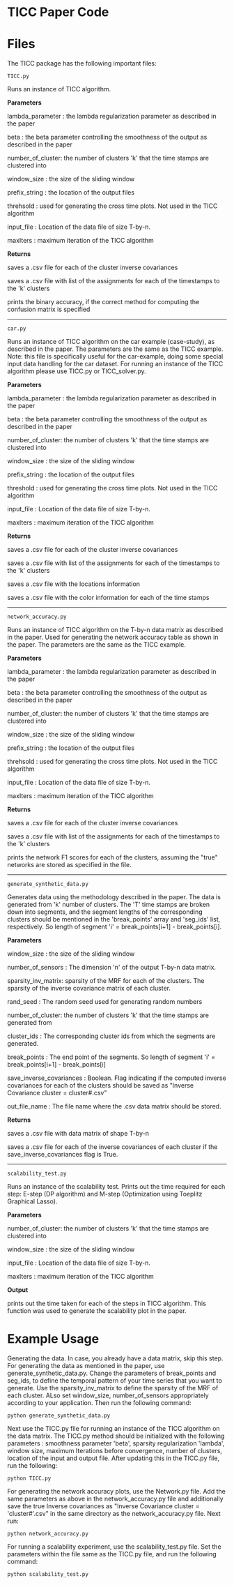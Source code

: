 # TICC Paper Code
Files 
======================
The TICC package has the following important files:
```
TICC.py
```
Runs an instance of TICC algorithm.

**Parameters**

lambda_parameter : the lambda regularization parameter as described in the paper

beta : the beta parameter controlling the smoothness of the output as described in the paper

number_of_cluster: the number of clusters 'k' that the time stamps are clustered into

window_size : the size of the sliding window

prefix_string : the location of the output files

threhsold : used for generating the cross time plots. Not used in the TICC algorithm

input_file : Location of the data file of size T-by-n.

maxIters : maximum iteration of the TICC algorithm


**Returns**

saves a .csv file for each of the cluster inverse covariances

saves a .csv file with list of the assignments for each of the timestamps to the 'k' clusters

prints the binary accuracy, if the correct method for computing the confusion matrix is specified

----

```
car.py
```
Runs an instance of TICC algorithm on the car example (case-study), as described in the paper. The parameters are the same as the TICC example. Note: this file is specifically useful for the car-example, doing some special input data handling for the car dataset. For running an instance of the TICC algorithm please use TICC.py or TICC_solver.py.

**Parameters**

lambda_parameter : the lambda regularization parameter as described in the paper

beta : the beta parameter controlling the smoothness of the output as described in the paper

number_of_cluster: the number of clusters 'k' that the time stamps are clustered into

window_size : the size of the sliding window

prefix_string : the location of the output files

threshold : used for generating the cross time plots. Not used in the TICC algorithm

input_file : Location of the data file of size T-by-n.

maxIters : maximum iteration of the TICC algorithm

**Returns**

saves a .csv file for each of the cluster inverse covariances

saves a .csv file with list of the assignments for each of the timestamps to the 'k' clusters

saves a .csv file with the locations information

saves a .csv file with the color information for each of the time stamps

----

```
network_accuracy.py
```
Runs an instance of TICC algorithm on the T-by-n data matrix as described in the paper. Used for generating the network accuracy table as shown in the paper. The parameters are the same as the TICC example.

**Parameters**

lambda_parameter : the lambda regularization parameter as described in the paper

beta : the beta parameter controlling the smoothness of the output as described in the paper

number_of_cluster: the number of clusters 'k' that the time stamps are clustered into

window_size : the size of the sliding window

prefix_string : the location of the output files

threhsold : used for generating the cross time plots. Not used in the TICC algorithm

input_file : Location of the data file of size T-by-n.

maxIters : maximum iteration of the TICC algorithm

**Returns**

saves a .csv file for each of the cluster inverse covariances

saves a .csv file with list of the assignments for each of the timestamps to the 'k' clusters

prints the network F1 scores for each of the clusters, assuming the "true" networks are stored as specified in the file.

----
```
generate_synthetic_data.py
```
Generates data using the methodology described in the paper. The data is generated from 'k' number of clusters. The 'T' time stamps are broken down into segments, and the segment lengths of the corresponding clusters should be mentioned in the 'break_points' array and 'seg_ids' list, respectively. So length of segment 'i' = break_points[i+1] - break_points[i].

**Parameters**

window_size : the size of the sliding window

number_of_sensors : The dimension 'n' of the output T-by-n data matrix.

sparsity_inv_matrix: sparsity of the MRF for each of the clusters. The sparsity of the inverse covariance matrix of each cluster.

rand_seed : The random seed used for generating random numbers

number_of_cluster: the number of clusters 'k' that the time stamps are generated from

cluster_ids : The corresponding cluster ids from which the segments are generated.

break_points : The end point of the segments. So length of segment 'i' = break_points[i+1] - break_points[i]

save_inverse_covariances : Boolean. Flag indicating if the computed inverse covariances for each of the clusters should be 
saved as "Inverse Covariance cluster = cluster#.csv"

out_file_name : The file name where the .csv data matrix should be stored.

**Returns**

saves a .csv file with data matrix of shape T-by-n

saves a .csv file for each of the inverse covariances of each cluster if the save_inverse_covariances flag is True.

----
```
scalability_test.py
```
Runs an instance of the scalability test. Prints out the time required for each step: E-step (DP algorithm) and M-step (Optimization using Toeplitz Graphical Lasso).

**Parameters**

number_of_cluster: the number of clusters 'k' that the time stamps are clustered into

window_size : the size of the sliding window

input_file : Location of the data file of size T-by-n.

maxIters : maximum iteration of the TICC algorithm

**Output**

prints out the time taken for each of the steps in TICC algorithm. This function was used to generate the scalability plot in the paper.


Example Usage
======================

Generating the data. In case, you already have a data matrix, skip this step. For generating the data as mentioned in the paper, use generate_synthetic_data.py. Change the parameters of break_points and seg_ids, to define the temporal pattern of your time series that you want to generate. Use the sparsity_inv_matrix to define the sparsity of the MRF of each cluster. ALso set window_size, number_of_sensors appropriately according to your application. Then run the following command:

```
python generate_synthetic_data.py
```
Next use the TICC.py file for running an instance of the TICC algorithm on the data matrix. The TICC.py method should be initialized with the following parameters : smoothness parameter 'beta', sparsity regularization 'lambda', window size, maximum Iterations before convergence, number of clusters, location of the input and output file. After updating this in the TICC.py file, run the following:
  
```
python TICC.py
```
For generating the network accuracy plots, use the Network.py file. Add the same parameters as above in the network_accuracy.py file and additionally save the true Inverse covariances as "Inverse Covariance cluster = 'cluster#'.csv" in the same directory as the network_accuracy.py file. Next run:
```
python network_accuracy.py
```
For running a scalability experiment, use the scalability_test.py file. Set the parameters within the file same as the TICC.py file, and run the following command:
```
python scalability_test.py
```

